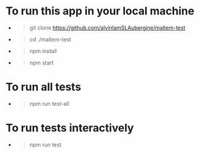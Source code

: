 # To run this app in your local machine

- > git clone https://github.com/alvinlamSLAubergine/maltem-test
- > cd ./maltem-test
- > npm install
- > npm start

# To run all tests

- > npm run test-all

# To run tests interactively

- > npm run test
